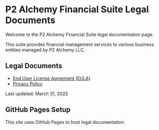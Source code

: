 # P2 Alchemy Financial Suite Legal Documents

Welcome to the P2 Alchemy Financial Suite legal documentation page.

This suite provides financial management services to various business entities managed by P2 Alchemy LLC.

## Legal Documents

- [End User License Agreement (EULA)](eula.md)
- [Privacy Policy](privacy-policy.md)

Last updated: March 31, 2025

## GitHub Pages Setup
This site uses GitHub Pages to host legal documentation.